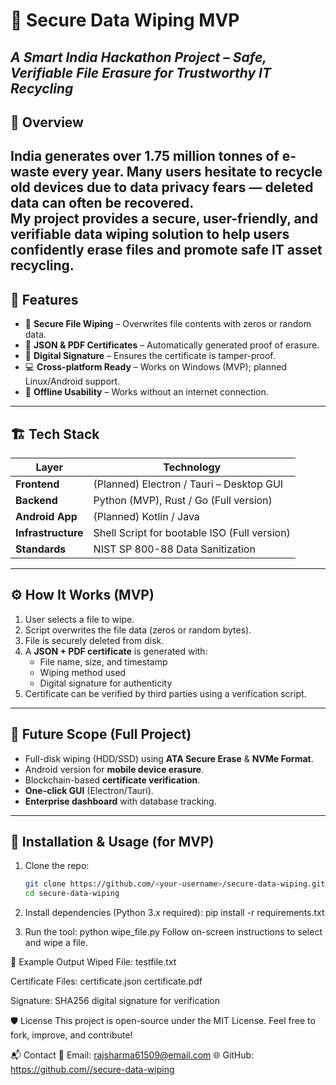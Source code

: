 # 🔐 Secure Data Wiping MVP  
*A Smart India Hackathon Project – Safe, Verifiable File Erasure for Trustworthy IT Recycling*
---
## 🧩 Overview
India generates over **1.75 million tonnes of e-waste** every year. Many users hesitate to recycle old devices due to **data privacy fears** — deleted data can often be recovered.  
My project provides a **secure, user-friendly, and verifiable data wiping solution** to help users confidently erase files and promote safe IT asset recycling.
---
## 🚀 Features
- 🧹 **Secure File Wiping** – Overwrites file contents with zeros or random data.  
- 🧾 **JSON & PDF Certificates** – Automatically generated proof of erasure.  
- 🔏 **Digital Signature** – Ensures the certificate is tamper-proof.  
- 💻 **Cross-platform Ready** – Works on Windows (MVP); planned Linux/Android support.  
- 📴 **Offline Usability** – Works without an internet connection.  
---

## 🏗️ Tech Stack
| Layer | Technology |
|--------|-------------|
| **Frontend** | (Planned) Electron / Tauri – Desktop GUI |
| **Backend** | Python (MVP), Rust / Go (Full version) |
| **Android App** | (Planned) Kotlin / Java |
| **Infrastructure** | Shell Script for bootable ISO (Full version) |
| **Standards** | NIST SP 800-88 Data Sanitization |
---

## ⚙️ How It Works (MVP)
1. User selects a file to wipe.  
2. Script overwrites the file data (zeros or random bytes).  
3. File is securely deleted from disk.  
4. A **JSON + PDF certificate** is generated with:  
   - File name, size, and timestamp  
   - Wiping method used  
   - Digital signature for authenticity  
5. Certificate can be verified by third parties using a verification script.
---

## 🧠 Future Scope (Full Project)
- Full-disk wiping (HDD/SSD) using **ATA Secure Erase** & **NVMe Format**.  
- Android version for **mobile device erasure**.  
- Blockchain-based **certificate verification**.  
- **One-click GUI** (Electron/Tauri).  
- **Enterprise dashboard** with database tracking.

---
## 🧰 Installation & Usage (for MVP)
1. Clone the repo:  
   ```bash
   git clone https://github.com/<your-username>/secure-data-wiping.git
   cd secure-data-wiping
2. Install dependencies (Python 3.x required):
pip install -r requirements.txt

3. Run the tool:
python wipe_file.py
Follow on-screen instructions to select and wipe a file.

📜 Example Output
Wiped File: testfile.txt

Certificate Files:
certificate.json
certificate.pdf

Signature: SHA256 digital signature for verification

🛡️ License
This project is open-source under the MIT License.
Feel free to fork, improve, and contribute!

📬 Contact
📧 Email: rajsharma61509@email.com
🌐 GitHub: [https://github.com/<N6si>/secure-data-wiping](https://github.com/N6si/Secure-Wipe-for-trustworthy-IT-)
